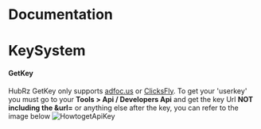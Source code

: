 # Documentation
# KeySystem
#### GetKey
HubRz GetKey only supports [adfoc.us](https://adfoc.us/?refid=700817) or [ClicksFly](https://clicksfly.com/ref/104769173789973858228).
To get your 'userkey' you must go to your **Tools > Api / Developers Api** and get the key Url **NOT including the &url=** or anything else after the key, you can refer to the image below
![HowtogetApiKey](https://user-images.githubusercontent.com/94430800/209266603-3b00fbad-08dd-4cb0-a36f-43afc3815796.jpg)


```

```
